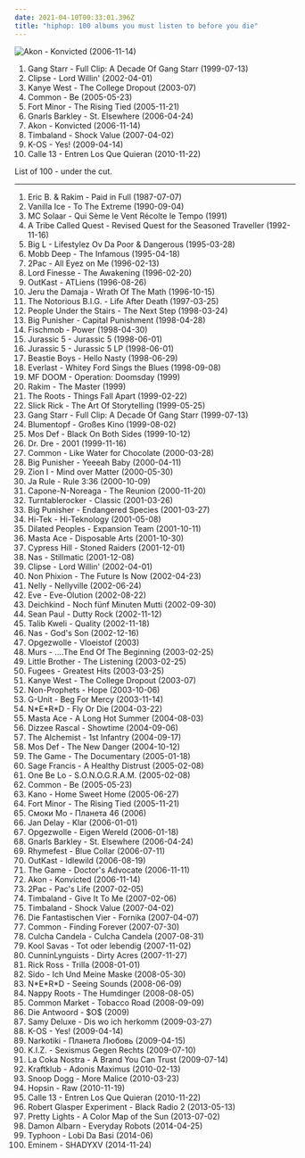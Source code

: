 ```yaml
---
date: 2021-04-10T00:33:01.396Z
title: "hiphop: 100 albums you must listen to before you die"
---
```

![Akon - Konvicted (2006-11-14)](http://coverartarchive.org/release/a44df8e4-87b9-48a7-9a18-795a5abf44c6/16180855087-500.jpg "Akon - Konvicted (2006-11-14)")
<ol class="albums">
<li data-cover="http://coverartarchive.org/release/325b57cb-aa85-4232-b6e3-c24240fc1e32/4437166118-500.jpg" data-tags="hip-hop, hip hop, rap, hiphop, east coast, 1990s, real hip-hop, boom bap, gang starr, hiphop classic albums, estados unidos, ok track, a good 1, radiourbaine, rap estadounidense, 1995-1999" role="button">Gang Starr - Full Clip: A Decade Of Gang Starr (1999-07-13)</li>
<li data-cover="http://coverartarchive.org/release/c5043588-ff22-40d0-b738-60ce6a817537/9609881130-500.jpg" data-tags="rap" role="button">Clipse - Lord Willin' (2002-04-01)</li>
<li data-cover="http://coverartarchive.org/release/b0f5a6ab-ebad-43d7-b880-c5a6d6a3e79d/7595128597-500.jpg" data-tags="hip-hop, rap, hip hop" role="button">Kanye West - The College Dropout (2003-07)</li>
<li data-cover="http://coverartarchive.org/release/077940e5-0912-38be-bf3c-699b38daa323/4402686825-500.jpg" data-tags="hip-hop" role="button">Common - Be (2005-05-23)</li>
<li data-cover="https://img.discogs.com/bXnt0eXfchKuRrdSJxD7xNAIfS4=/fit-in/600x529/filters:strip_icc():format(jpeg):mode_rgb():quality(90)/discogs-images/R-567986-1336610234-2845.jpeg.jpg" data-tags="hip-hop" role="button">Fort Minor - The Rising Tied (2005-11-21)</li>
<li data-cover="http://coverartarchive.org/release/c1611009-48c0-4171-a26d-698a57cfde9e/3985245895-500.jpg" data-tags="funk, soul" role="button">Gnarls Barkley - St. Elsewhere (2006-04-24)</li>
<li data-cover="http://coverartarchive.org/release/a44df8e4-87b9-48a7-9a18-795a5abf44c6/16180855087-500.jpg" data-tags="akon" role="button">Akon - Konvicted (2006-11-14)</li>
<li data-cover="http://coverartarchive.org/release/13296bd3-44e7-4a11-9032-4ef8f226c13a/3789938355-500.jpg" data-tags="timbaland, hip-hop, rnb" role="button">Timbaland - Shock Value (2007-04-02)</li>
<li data-cover="http://coverartarchive.org/release/cd9bf592-8280-36be-9085-17020bc73cb8/15993879329-500.jpg" data-tags="alternative, rap, hiphop, alternative rap" role="button">K-OS - Yes! (2009-04-14)</li>
<li data-cover="http://coverartarchive.org/release/6f0864db-6abb-49e5-8a76-34ae9fb3a322/19712971982-500.jpg" data-tags="hiphop, calle 13" role="button">Calle 13 - Entren Los Que Quieran (2010-11-22)</li>
</ol>
List of 100 - under the cut.
<!-- more -->

_________________

<ol class="albums">
<li data-cover="http://coverartarchive.org/release/eec40590-f7f8-48ff-a3cb-0a4aab5aad30/6223485528-500.jpg" data-tags="hip-hop, hip hop" role="button">
Eric B. & Rakim - Paid in Full (1987-07-07)
</li>
<li data-cover="http://coverartarchive.org/release/ae103b0a-b932-4009-acb6-388db1cf890b/17852073991-500.jpg" data-tags="rap, hip-hop" role="button">
Vanilla Ice - To The Extreme (1990-09-04)
</li>
<li data-cover="http://coverartarchive.org/release/ccd1cbc9-5398-4e5d-8846-694fc3acab4f/1402677391-500.jpg" data-tags="french hip-hop, french" role="button">
MC Solaar - Qui Sème le Vent Récolte le Tempo (1991)
</li>
<li data-cover="https://img.discogs.com/yHfAagQxkLUKSbPunOauh4xD12c=/fit-in/600x600/filters:strip_icc():format(jpeg):mode_rgb():quality(90)/discogs-images/R-5408733-1392627713-8707.jpeg.jpg" data-tags="hip hop, hiphop" role="button">
A Tribe Called Quest - Revised Quest for the Seasoned Traveller (1992-11-16)
</li>
<li data-cover="http://coverartarchive.org/release/b6f8616c-9d1c-44d1-b8f4-aaf9a3c17f5f/4394279316-500.jpg" data-tags="hip-hop, rap" role="button">
Big L - Lifestylez Ov Da Poor & Dangerous (1995-03-28)
</li>
<li data-cover="http://coverartarchive.org/release/07e92711-51fe-4e80-97a3-be995b7f4119/4696863575-500.jpg" data-tags="hip-hop, rap" role="button">
Mobb Deep - The Infamous (1995-04-18)
</li>
<li data-cover="http://coverartarchive.org/release/8d2491b6-f77f-3ec2-9638-10c231663071/9390923312-500.jpg" data-tags="gangsta rap, hip-hop, 2pac, rap" role="button">
2Pac - All Eyez on Me (1996-02-13)
</li>
<li data-cover="http://coverartarchive.org/release/b79edcef-bc1a-471f-9468-d050459c4d3a/15273239285-500.jpg" data-tags="hip hop" role="button">
Lord Finesse - The Awakening (1996-02-20)
</li>
<li data-cover="https://img.discogs.com/2uDI11IP0s5RCrBjhVSpWunaVe0=/fit-in/600x603/filters:strip_icc():format(jpeg):mode_rgb():quality(90)/discogs-images/R-1336628-1488983534-1292.jpeg.jpg" data-tags="hip-hop" role="button">
OutKast - ATLiens (1996-08-26)
</li>
<li data-cover="http://coverartarchive.org/release/ff0dabec-536d-4cf4-a15c-89b2a5a60622/1674562591-500.jpg" data-tags="hip-hop, hip hop, rap" role="button">
Jeru the Damaja - Wrath Of The Math (1996-10-15)
</li>
<li data-cover="http://coverartarchive.org/release/8f7b946b-66ec-4dd8-9b1d-73a19d1dff1d/4659557524-500.jpg" data-tags="rap" role="button">
The Notorious B.I.G. - Life After Death (1997-03-25)
</li>
<li data-cover="http://coverartarchive.org/release/7ec201f1-a057-4bec-882b-ceb7fcb17950/15569005335-500.jpg" data-tags="hip hop" role="button">
People Under the Stairs - The Next Step (1998-03-24)
</li>
<li data-cover="http://coverartarchive.org/release/5ff73aa7-2326-444e-9204-1125f2bd4684/2977313794-500.jpg" data-tags="rap" role="button">
Big Punisher - Capital Punishment (1998-04-28)
</li>
<li data-cover="http://coverartarchive.org/release/17208836-5136-466d-bc2c-c258f4b9108d/2114063577-500.jpg" data-tags="hiphop" role="button">
Fischmob - Power (1998-04-30)
</li>
<li data-cover="http://coverartarchive.org/release/639c72d7-b8a6-4ddc-b81c-008c2efb5207/4675993814-500.jpg" data-tags="hiphop" role="button">
Jurassic 5 - Jurassic 5 (1998-06-01)
</li>
<li data-cover="http://coverartarchive.org/release/918f15b6-00b5-3611-ab8f-0e87a79139d8/2727366195-500.jpg" data-tags="alternative hip hop, hip-hop" role="button">
Jurassic 5 - Jurassic 5 LP (1998-06-01)
</li>
<li data-cover="http://coverartarchive.org/release/84a4ba6a-cc66-4a8b-b443-198646fbf85f/8508204852-500.jpg" data-tags="hip-hop, rap" role="button">
Beastie Boys - Hello Nasty (1998-06-29)
</li>
<li data-cover="http://coverartarchive.org/release/1e4d0890-9ee0-4020-a9dc-8528208fd3ab/1675399328-500.jpg" data-tags="albums by:everlast, rock" role="button">
Everlast - Whitey Ford Sings the Blues (1998-09-08)
</li>
<li data-cover="http://coverartarchive.org/release/c37d04dc-a185-334d-ae9d-f30d27e40488/21122683366-500.jpg" data-tags="hip-hop, hip hop, underground hip-hop" role="button">
MF DOOM - Operation: Doomsday (1999)
</li>
<li data-cover="http://coverartarchive.org/release/4a5ce787-6585-4c01-ba0c-81e70d750035/4421422361-500.jpg" data-tags="hip hop" role="button">
Rakim - The Master (1999)
</li>
<li data-cover="http://coverartarchive.org/release/1a3422a3-bedc-3c7a-a984-b0fd51c0e5ec/9725720160-500.jpg" data-tags="hip hop, hip-hop, rap" role="button">
The Roots - Things Fall Apart (1999-02-22)
</li>
<li data-cover="http://coverartarchive.org/release/8f5658c1-e500-47cb-a05e-61316ddf0059/4774408384-500.jpg" data-tags="rap" role="button">
Slick Rick - The Art Of Storytelling (1999-05-25)
</li>
<li data-cover="http://coverartarchive.org/release/325b57cb-aa85-4232-b6e3-c24240fc1e32/4437166118-500.jpg" data-tags="hip-hop, hip hop, rap, hiphop, east coast, 1990s, real hip-hop, boom bap, gang starr, hiphop classic albums, estados unidos, ok track, a good 1, radiourbaine, rap estadounidense, 1995-1999" role="button">
Gang Starr - Full Clip: A Decade Of Gang Starr (1999-07-13)
</li>
<li data-cover="http://coverartarchive.org/release/ae98347e-2452-408b-997f-1ea428ad0915/3263273318-500.jpg" data-tags="hiphop, german hip hop, deutscher hip hop, full streamable albums" role="button">
Blumentopf - Großes Kino (1999-08-02)
</li>
<li data-cover="http://coverartarchive.org/release/3636d9b6-13e3-3b00-975b-9cf95a0ac21a/2434199624-500.jpg" data-tags="hip-hop" role="button">
Mos Def - Black On Both Sides (1999-10-12)
</li>
<li data-cover="http://coverartarchive.org/release/db4baedf-bfe1-4e04-b359-99761f1b3deb/8671147785-500.jpg" data-tags="hip-hop, rap, gangsta rap" role="button">
Dr. Dre - 2001 (1999-11-16)
</li>
<li data-cover="http://coverartarchive.org/release/0eaf3a43-f00e-4416-8ea3-759d1841e3c9/4402657853-500.jpg" data-tags="hip-hop" role="button">
Common - Like Water for Chocolate (2000-03-28)
</li>
<li data-cover="http://coverartarchive.org/release/93f78313-2ef8-37f4-a144-4c441deff078/22236753612-500.jpg" data-tags="hiphop" role="button">
Big Punisher - Yeeeah Baby (2000-04-11)
</li>
<li data-cover="http://coverartarchive.org/release/0c2c5aed-e1cf-3dc7-82c8-7936611d73f7/15200268076-500.jpg" data-tags="hiphop" role="button">
Zion I - Mind over Matter (2000-05-30)
</li>
<li data-cover="http://coverartarchive.org/release/df56628c-7749-41b7-b91d-de5bd7c692c2/14308150249-500.jpg" data-tags="hip-hop, rap, hiphop" role="button">
Ja Rule - Rule 3:36 (2000-10-09)
</li>
<li data-cover="https://img.discogs.com/vuOu9pJtRq4ZqWf5gYY1oDOOfzs=/fit-in/600x600/filters:strip_icc():format(jpeg):mode_rgb():quality(90)/discogs-images/R-687874-1568926001-9463.jpeg.jpg" data-tags="hiphop, kaudogg" role="button">
Capone-N-Noreaga - The Reunion (2000-11-20)
</li>
<li data-cover="http://coverartarchive.org/release/7b9b2a46-264c-4c1c-a0d2-4f5d0377c1f4/14799800847-500.jpg" data-tags="hip hop, hiphop, fettttttttttttttt" role="button">
Turntablerocker - Classic (2001-03-26)
</li>
<li data-cover="http://coverartarchive.org/release/b07c61eb-ec65-46f5-be66-c744486c36b7/14907416395-500.jpg" data-tags="rap, hiphop, 90s rap, endangered species" role="button">
Big Punisher - Endangered Species (2001-03-27)
</li>
<li data-cover="https://img.discogs.com/4pkmu5MaE9cjJMAnkH3lWXhxAFs=/fit-in/600x600/filters:strip_icc():format(jpeg):mode_rgb():quality(90)/discogs-images/R-107360-1411090269-7211.jpeg.jpg" data-tags="hip hop, rap, turntablism, underground hip-hop, hiphop, east coast, jazz hop, independent hip-hop, black star, in queue no tracks, del bronx" role="button">
Hi-Tek - Hi-Teknology (2001-05-08)
</li>
<li data-cover="http://coverartarchive.org/release/45bffb6b-5b13-3df8-9ae1-e782662a6de0/15794560352-500.jpg" data-tags="hip-hop, underground hip hop" role="button">
Dilated Peoples - Expansion Team (2001-10-11)
</li>
<li data-cover="http://coverartarchive.org/release/4398f892-0bbd-4ccb-ba58-822026bc0580/4699250670-500.jpg" data-tags="hip-hop, hiphop, classic, east coast" role="button">
Masta Ace - Disposable Arts (2001-10-30)
</li>
<li data-cover="http://coverartarchive.org/release/cbcaefc3-506d-4705-90df-673d9e992a1d/6134904408-500.jpg" data-tags="hip-hop, hip hop, gangsta rap, rapcore" role="button">
Cypress Hill - Stoned Raiders (2001-12-01)
</li>
<li data-cover="https://img.discogs.com/ce2bXe_XnmZeSoI9PbdPzpDjdm8=/fit-in/600x450/filters:strip_icc():format(jpeg):mode_rgb():quality(90)/discogs-images/R-5788920-1402698639-1454.jpeg.jpg" data-tags="hip-hop, rap" role="button">
Nas - Stillmatic (2001-12-08)
</li>
<li data-cover="http://coverartarchive.org/release/c5043588-ff22-40d0-b738-60ce6a817537/9609881130-500.jpg" data-tags="rap" role="button">
Clipse - Lord Willin' (2002-04-01)
</li>
<li data-cover="https://img.discogs.com/UKP8fdfO9FUwxP8ammONIEKgmOo=/fit-in/600x595/filters:strip_icc():format(jpeg):mode_rgb():quality(90)/discogs-images/R-103381-1429451912-7722.jpeg.jpg" data-tags="hip-hop, hardcore rap" role="button">
Non Phixion - The Future Is Now (2002-04-23)
</li>
<li data-cover="http://coverartarchive.org/release/6b9a30a1-9a94-49dd-a004-a7ee5c38126b/16759780312-500.jpg" data-tags="rap, nelly" role="button">
Nelly - Nellyville (2002-06-24)
</li>
<li data-cover="http://coverartarchive.org/release/d79ef353-3fd8-4512-9ed2-8547ca9b6f3c/22158679444-500.jpg" data-tags="hip hop, eve" role="button">
Eve - Eve-Olution (2002-08-22)
</li>
<li data-cover="http://coverartarchive.org/release/0958cf15-4fcd-4ddf-a4a3-4da0aff243c8/10009047803-500.jpg" data-tags="hip hop, german, german hip hop, hip-hop, fettttttttttttttt" role="button">
Deichkind - Noch fünf Minuten Mutti (2002-09-30)
</li>
<li data-cover="http://coverartarchive.org/release/8c10b3ec-a0ff-4819-a6e9-9287c48e5a85/15542855333-500.jpg" data-tags="dancehall" role="button">
Sean Paul - Dutty Rock (2002-11-12)
</li>
<li data-cover="http://coverartarchive.org/release/07041b80-aa46-4f9f-bd7e-d4400d627180/2801140623-500.jpg" data-tags="hip-hop" role="button">
Talib Kweli - Quality (2002-11-18)
</li>
<li data-cover="https://img.discogs.com/e9bP78FudkC0nkWRFNQUy38QDF0=/fit-in/600x602/filters:strip_icc():format(jpeg):mode_rgb():quality(90)/discogs-images/R-328103-1262865321.jpeg.jpg" data-tags="rap" role="button">
Nas - God's Son (2002-12-16)
</li>
<li data-cover="http://coverartarchive.org/release/7035c218-c673-4d31-93d1-b3811f6bc486/6363786433-500.jpg" data-tags="hip-hop, rap, hiphop, dutch" role="button">
Opgezwolle - Vloeistof (2003)
</li>
<li data-cover="http://coverartarchive.org/release/723dea4c-3a6d-4d21-9d2c-548eb5dc54d7/17201983621-500.jpg" data-tags="hip-hop" role="button">
Murs - ....The End Of The Beginning (2003-02-25)
</li>
<li data-cover="http://coverartarchive.org/release/8e04601a-8f61-4cca-8568-466f695e8209/1448754274-500.jpg" data-tags="hip hop, 9th wonder" role="button">
Little Brother - The Listening (2003-02-25)
</li>
<li data-cover="http://coverartarchive.org/release/2e047053-4405-3566-9960-9633955062fa/16740713365-500.jpg" data-tags="hip hop" role="button">
Fugees - Greatest Hits (2003-03-25)
</li>
<li data-cover="http://coverartarchive.org/release/b0f5a6ab-ebad-43d7-b880-c5a6d6a3e79d/7595128597-500.jpg" data-tags="hip-hop, rap, hip hop" role="button">
Kanye West - The College Dropout (2003-07)
</li>
<li data-cover="http://coverartarchive.org/release/83267759-636c-4bf5-9206-48d65f24fe25/26396017496-500.jpg" data-tags="hip-hop" role="button">
Non-Prophets - Hope (2003-10-06)
</li>
<li data-cover="https://img.discogs.com/0GRKX6vZKxmykt49aVPTcsro_F4=/fit-in/300x298/filters:strip_icc():format(jpeg):mode_rgb():quality(90)/discogs-images/R-1963323-1255339548.jpeg.jpg" data-tags="rap, g-unit" role="button">
G-Unit - Beg For Mercy (2003-11-14)
</li>
<li data-cover="http://coverartarchive.org/release/1453bafd-09a5-43e6-aa52-5ab2867c7218/2090793464-500.jpg" data-tags="hip-hop" role="button">
N*E*R*D - Fly Or Die (2004-03-22)
</li>
<li data-cover="https://img.discogs.com/X_bXX1arxIOsFYAPjfJ0wj7K6fM=/fit-in/600x600/filters:strip_icc():format(jpeg):mode_rgb():quality(90)/discogs-images/R-311844-1323636939.jpeg.jpg" data-tags="hip-hop, hip hop, hiphop, juice crew" role="button">
Masta Ace - A Long Hot Summer (2004-08-03)
</li>
<li data-cover="https://img.discogs.com/4TyZdLic_ILz220O4aIEfMoueGI=/fit-in/510x494/filters:strip_icc():format(jpeg):mode_rgb():quality(90)/discogs-images/R-2621441-1385064307-7139.jpeg.jpg" data-tags="grime, hip-hop, hip hop" role="button">
Dizzee Rascal - Showtime (2004-09-06)
</li>
<li data-cover="https://img.discogs.com/dq2geKGmTdI736QrpaEMXRFUB7c=/fit-in/600x599/filters:strip_icc():format(jpeg):mode_rgb():quality(90)/discogs-images/R-9163033-1488053223-3996.jpeg.jpg" data-tags="rap, hiphop, beats for days" role="button">
The Alchemist - 1st Infantry (2004-09-17)
</li>
<li data-cover="http://coverartarchive.org/release/56c76359-e7d8-465c-8e84-fdcce75dbb80/2977936650-500.jpg" data-tags="hip-hop, hip hop" role="button">
Mos Def - The New Danger (2004-10-12)
</li>
<li data-cover="http://coverartarchive.org/release/b7ecdcdc-8ea6-405e-bca1-cf221dab95ad/13369189739-500.jpg" data-tags="rap, hip-hop" role="button">
The Game - The Documentary (2005-01-18)
</li>
<li data-cover="http://coverartarchive.org/release/d4bb9e32-c5f3-41d8-b734-175987b8996e/15200089926-500.jpg" data-tags="hip-hop" role="button">
Sage Francis - A Healthy Distrust (2005-02-08)
</li>
<li data-cover="http://coverartarchive.org/release/e291534f-bc08-4914-b732-532247c4dbb3/17210703690-500.jpg" data-tags="hip-hop, hip hop, hiphop" role="button">
One Be Lo - S.O.N.O.G.R.A.M. (2005-02-08)
</li>
<li data-cover="http://coverartarchive.org/release/077940e5-0912-38be-bf3c-699b38daa323/4402686825-500.jpg" data-tags="hip-hop" role="button">
Common - Be (2005-05-23)
</li>
<li data-cover="http://coverartarchive.org/release/a1c0ef14-a5d0-44fc-b8fb-6698d0c8133e/15330126310-500.jpg" data-tags="hiphop, hip hop, grime" role="button">
Kano - Home Sweet Home (2005-06-27)
</li>
<li data-cover="https://img.discogs.com/bXnt0eXfchKuRrdSJxD7xNAIfS4=/fit-in/600x529/filters:strip_icc():format(jpeg):mode_rgb():quality(90)/discogs-images/R-567986-1336610234-2845.jpeg.jpg" data-tags="hip-hop" role="button">
Fort Minor - The Rising Tied (2005-11-21)
</li>
<li data-cover="https://img.discogs.com/XF8fmSobOIr5rDaxKTChu9z2H6Y=/fit-in/460x455/filters:strip_icc():format(jpeg):mode_rgb():quality(90)/discogs-images/R-1984734-1256742731.jpeg.jpg" data-tags="hip hop, rap, underground rap, hiphop, russian rap" role="button">
Смоки Мо - Планета 46 (2006)
</li>
<li data-cover="http://coverartarchive.org/release/684f6730-83c7-4012-b4c3-b66c817c7dcb/17685640634-500.jpg" data-tags="hamburg" role="button">
Jan Delay - Klar (2006-01-01)
</li>
<li data-cover="http://coverartarchive.org/release/70caca64-9d5e-416d-8be5-9060cbf86c25/6363539338-500.jpg" data-tags="hip-hop, rap, hiphop, dutch, 00s, nederhop, geweldig, outstanding albums" role="button">
Opgezwolle - Eigen Wereld (2006-01-18)
</li>
<li data-cover="http://coverartarchive.org/release/c1611009-48c0-4171-a26d-698a57cfde9e/3985245895-500.jpg" data-tags="funk, soul" role="button">
Gnarls Barkley - St. Elsewhere (2006-04-24)
</li>
<li data-cover="https://img.discogs.com/gOBJ93e544-nJO5k3B0Eiqa_LG0=/fit-in/500x500/filters:strip_icc():format(jpeg):mode_rgb():quality(90)/discogs-images/R-766233-1378150799-8955.jpeg.jpg" data-tags="hip-hop" role="button">
Rhymefest - Blue Collar (2006-07-11)
</li>
<li data-cover="http://coverartarchive.org/release/3a589980-607d-466e-b17d-41778d5effc5/2693377789-500.jpg" data-tags="hip-hop" role="button">
OutKast - Idlewild (2006-08-19)
</li>
<li data-cover="http://coverartarchive.org/release/7a54e840-bfdb-4176-8af2-4d8de47cc267/15608989790-500.jpg" data-tags="hip-hop, gangsta rap, rap, west coast" role="button">
The Game - Doctor's Advocate (2006-11-11)
</li>
<li data-cover="http://coverartarchive.org/release/a44df8e4-87b9-48a7-9a18-795a5abf44c6/16180855087-500.jpg" data-tags="akon" role="button">
Akon - Konvicted (2006-11-14)
</li>
<li data-cover="http://coverartarchive.org/release/ef09c9b1-b92a-4a08-8b3b-fb94447de47f/12844784305-500.jpg" data-tags="rap, hip-hop, hiphop" role="button">
2Pac - Pac's Life (2007-02-05)
</li>
<li data-cover="http://coverartarchive.org/release/238a0ba2-573f-4d17-8170-505dd86a01f0/2452856881-500.jpg" data-tags="hip-hop, dance, hiphop, rnb, give it to me, alefone, soparalokos, grh, timafsb" role="button">
Timbaland - Give It To Me (2007-02-06)
</li>
<li data-cover="http://coverartarchive.org/release/13296bd3-44e7-4a11-9032-4ef8f226c13a/3789938355-500.jpg" data-tags="timbaland, hip-hop, rnb" role="button">
Timbaland - Shock Value (2007-04-02)
</li>
<li data-cover="http://coverartarchive.org/release/8208c422-13eb-4ade-98e4-fd551f3cd67a/12899177229-500.jpg" data-tags="hip hop, deutsch, german" role="button">
Die Fantastischen Vier - Fornika (2007-04-07)
</li>
<li data-cover="http://coverartarchive.org/release/19d70c9d-e34b-4fe7-a165-6f878c2849bf/4402698733-500.jpg" data-tags="common, hip-hop" role="button">
Common - Finding Forever (2007-07-30)
</li>
<li data-cover="http://coverartarchive.org/release/c09740e6-06a3-47d5-bc92-ff548e87b955/3602793651-500.jpg" data-tags="deutsch, reggae" role="button">
Culcha Candela - Culcha Candela (2007-08-31)
</li>
<li data-cover="http://coverartarchive.org/release/9b9d63d5-f562-41fb-a5ff-fbd88bce1406/28656427305-500.jpg" data-tags="savas" role="button">
Kool Savas - Tot oder lebendig (2007-11-02)
</li>
<li data-cover="http://coverartarchive.org/release/30f6c065-6413-4df5-a6a9-93f7230683bd/25210931510-500.jpg" data-tags="hip-hop" role="button">
CunninLynguists - Dirty Acres (2007-11-27)
</li>
<li data-cover="http://coverartarchive.org/release/c9c75060-fc57-490d-9709-682412bd6a81/1431643782-500.jpg" data-tags="rap" role="button">
Rick Ross - Trilla (2008-01-01)
</li>
<li data-cover="http://coverartarchive.org/release/cf12164c-0153-42ab-8b62-df5ab03ddb31/21814774546-500.jpg" data-tags="hip hop, hiphop" role="button">
Sido - Ich Und Meine Maske (2008-05-30)
</li>
<li data-cover="https://img.discogs.com/sAHiZ1GQVMxSrV1dwSAi5FPOqL4=/fit-in/600x600/filters:strip_icc():format(jpeg):mode_rgb():quality(90)/discogs-images/R-3646806-1516228829-9542.jpeg.jpg" data-tags="hip-hop" role="button">
N*E*R*D - Seeing Sounds (2008-06-09)
</li>
<li data-cover="https://img.discogs.com/adipumG1eBV2SnHjmo67JHU0TlM=/fit-in/300x300/filters:strip_icc():format(jpeg):mode_rgb():quality(90)/discogs-images/R-321429-1097508341.jpg.jpg" data-tags="hiphop" role="button">
Nappy Roots - The Humdinger (2008-08-05)
</li>
<li data-cover="http://coverartarchive.org/release/4e9b710a-ffd1-4bb3-9368-23c394847a29/23813447148-500.jpg" data-tags="seattle, hiphop, jazz hop, underground hiphop, independent hip-hop, blue scholars, my favorite hip hop" role="button">
Common Market - Tobacco Road (2008-09-09)
</li>
<li data-cover="http://coverartarchive.org/release/ff352a15-b8af-439c-8a58-7607181e7750/10991333928-500.jpg" data-tags="rap" role="button">
Die Antwoord - $O$ (2009)
</li>
<li data-cover="http://coverartarchive.org/release/9370f31c-6879-42d4-99d0-3eece1c428d1/24502538812-500.jpg" data-tags="german" role="button">
Samy Deluxe - Dis wo ich herkomm (2009-03-27)
</li>
<li data-cover="http://coverartarchive.org/release/cd9bf592-8280-36be-9085-17020bc73cb8/15993879329-500.jpg" data-tags="alternative, rap, hiphop, alternative rap" role="button">
K-OS - Yes! (2009-04-14)
</li>
<li data-cover="https://via.placeholder.com/450" data-tags="electronic, hiphop, funny" role="button">
Narkotiki - Планета Любовь (2009-04-15)
</li>
<li data-cover="http://coverartarchive.org/release/622f3095-0a80-3c65-844f-9bfdbc773cc6/13372924011-500.jpg" data-tags="hip hop, hip-hop" role="button">
K.I.Z. - Sexismus Gegen Rechts (2009-07-10)
</li>
<li data-cover="http://coverartarchive.org/release/53417254-fc89-4bd4-9b2b-10830617f628/15185164247-500.jpg" data-tags="rap, la coka nostra, rock, underground hip-hop, house of pain" role="button">
La Coka Nostra - A Brand You Can Trust (2009-07-14)
</li>
<li data-cover="http://coverartarchive.org/release/92137c80-08a6-4a44-adc3-3decea226f57/4707989686-500.jpg" data-tags="indie, indie rock, hiphop" role="button">
Kraftklub - Adonis Maximus (2010-02-13)
</li>
<li data-cover="http://coverartarchive.org/release/c196ec5b-48fc-4510-aec0-5ef7fb3d9458/10330822331-500.jpg" data-tags="rap" role="button">
Snoop Dogg - More Malice (2010-03-23)
</li>
<li data-cover="http://coverartarchive.org/release/bcb3efba-2cc3-4c75-80d5-65f53539301c/15240684714-500.jpg" data-tags="raw" role="button">
Hopsin - Raw (2010-11-19)
</li>
<li data-cover="http://coverartarchive.org/release/6f0864db-6abb-49e5-8a76-34ae9fb3a322/19712971982-500.jpg" data-tags="hiphop, calle 13" role="button">
Calle 13 - Entren Los Que Quieran (2010-11-22)
</li>
<li data-cover="http://coverartarchive.org/release/5990c407-e053-40ef-b568-3ea7326233e0/6316639250-500.jpg" data-tags="jazz, contemporary jazz, hiphop, soul jazz, blue note, neo soul" role="button">
Robert Glasper Experiment - Black Radio 2 (2013-05-13)
</li>
<li data-cover="http://coverartarchive.org/release/2b84470d-84a0-453c-9459-b0276f3936ae/6488059324-500.jpg" data-tags="hip-hop, chillout, hip hop, soul, down tempo, downtempo, usa, solo, urban, moody, american, breaks, hiphop, bigbeat, chill-out, one-man band, colorado, chill out, big beat, american underground, down-tempo, 10s, lo fi, denver, solo artist, america, united states, one man band, fully streamable tracks, mood music, big-beat, one-man-band, sampledelic, bandcamp, solo project, free streamable albums, fully streamable album, one man project, self-released, urban music, usa underground, fully streamable track, free streamable album, one-man-project, one  man band" role="button">
Pretty Lights - A Color Map of the Sun (2013-07-02)
</li>
<li data-cover="https://img.discogs.com/aH-EXZ6G_eOp-whSGmUGn4nuuzE=/fit-in/598x600/filters:strip_icc():format(jpeg):mode_rgb():quality(90)/discogs-images/R-5425859-1393250079-6492.jpeg.jpg" data-tags="electronic, folktronica" role="button">
Damon Albarn - Everyday Robots (2014-04-25)
</li>
<li data-cover="http://coverartarchive.org/release/f720e7ab-cdc7-4b36-aed5-daf6cf3f23a2/7692897518-500.jpg" data-tags="hiphop, nederhop" role="button">
Typhoon - Lobi Da Basi (2014-06)
</li>
<li data-cover="https://img.discogs.com/UalF51dGgQRgd6bf5OcN4HFl9S4=/fit-in/600x536/filters:strip_icc():format(jpeg):mode_rgb():quality(90)/discogs-images/R-11491697-1517688274-1964.png.jpg" data-tags="hip-hop, hip hop, rap, hiphop, eminem" role="button">
Eminem - SHADYXV (2014-11-24)
</li>
</ol>